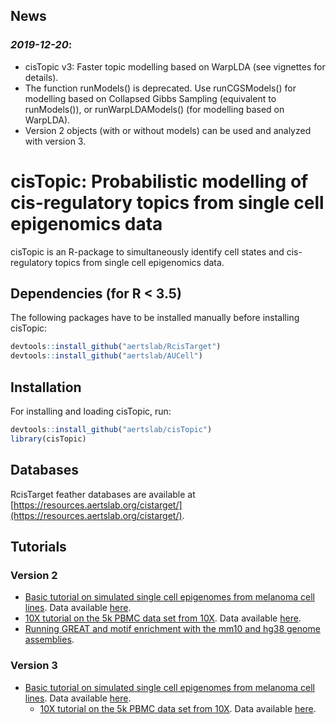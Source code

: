## News
### ***2019-12-20***:
- cisTopic v3: Faster topic modelling based on WarpLDA (see vignettes for details).
- The function runModels() is deprecated. Use runCGSModels() for modelling based on Collapsed Gibbs Sampling (equivalent to runModels()), or runWarpLDAModels() (for modelling based on WarpLDA).
- Version 2 objects (with or without models) can be used and analyzed with version 3.
      
# cisTopic: Probabilistic modelling of cis-regulatory topics from single cell epigenomics data
cisTopic is an R-package to simultaneously identify cell states and cis-regulatory topics from single cell epigenomics data.
## Dependencies (for R < 3.5)
The following packages have to be installed manually before installing cisTopic:
```r
devtools::install_github("aertslab/RcisTarget")
devtools::install_github("aertslab/AUCell")
```
## Installation
For installing and loading cisTopic, run:
```r
devtools::install_github("aertslab/cisTopic")
library(cisTopic)
```
## Databases
RcisTarget feather databases are available at [https://resources.aertslab.org/cistarget/](https://resources.aertslab.org/cistarget/).

## Tutorials
### Version 2
  - [Basic tutorial on simulated single cell epigenomes from melanoma cell lines](https://rawcdn.githack.com/aertslab/cisTopic/f628c6f60918511ba0fa4a85366ebf52db5940f7/vignettes/CompleteAnalysis.html). Data available [here](https://drive.google.com/drive/folders/18ETGIKgXkILo3Xfv9KuysOMqchmSfFX2?usp=sharing).
  - [10X tutorial on the 5k PBMC data set from 10X](https://rawcdn.githack.com/aertslab/cisTopic/8d15fa2813312aa0b20c1042604079558829e947/vignettes/10X_workflow.html). Data available [here](https://drive.google.com/drive/folders/1QORpLPsXejva3oFhECLrnAh5a7FVmJF1?usp=sharing).
  - [Running GREAT and motif enrichment with the mm10 and hg38 genome assemblies](https://rawcdn.githack.com/aertslab/cisTopic/a83e1cd7ab45283890e944ee9754fca401a5c424/vignettes/Runningwithmm10andhg38.html).
  
### Version 3
 - [Basic tutorial on simulated single cell epigenomes from melanoma cell lines](https://rawcdn.githack.com/aertslab/cisTopic/e7d1e4f835bae95d859d92d509f2ac92d5bee732/vignettes/WarpLDA_CompleteAnalysis.html). Data available [here](https://drive.google.com/drive/folders/18ETGIKgXkILo3Xfv9KuysOMqchmSfFX2?usp=sharing).
   - [10X tutorial on the 5k PBMC data set from 10X](https://rawcdn.githack.com/aertslab/cisTopic/9895a80cb0c767bdce97c73fcf760b95b8966968/vignettes/WarpLDA_10X_workflow.html). Data available [here](https://drive.google.com/drive/folders/1QORpLPsXejva3oFhECLrnAh5a7FVmJF1?usp=sharing).
 

